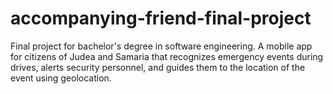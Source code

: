 # accompanying-friend-final-project
Final project for bachelor's degree in software engineering. A mobile app for citizens of Judea and Samaria that recognizes emergency events during drives, alerts security personnel, and guides them to the location of the event using geolocation.
